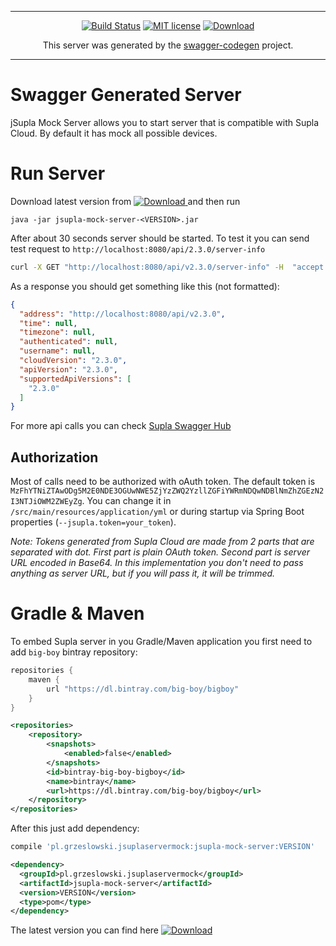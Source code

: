 ***

<div align="center">

[![Build Status](https://travis-ci.org/magx2/jSuplaServerMock.svg?branch=master)](https://travis-ci.org/magx2/jSuplaServerMock)
[![MIT license](http://img.shields.io/badge/license-MIT-brightgreen.svg?style=flat)](http://opensource.org/licenses/MIT)
[![Download](https://api.bintray.com/packages/big-boy/bigboy/jSuplaServerMock/images/download.svg) ](https://bintray.com/big-boy/bigboy/jSuplaServerMock/_latestVersion)

This server was generated by the [swagger-codegen](https://github.com/swagger-api/swagger-codegen) project.

</div>

***

# Swagger Generated Server

jSupla Mock Server allows you to start server that is compatible with Supla Cloud. By default it has mock all possible devices.  

# Run Server

Download latest version from [![Download](https://api.bintray.com/packages/big-boy/bigboy/jSuplaServerMock/images/download.svg) ](https://bintray.com/big-boy/bigboy/jSuplaServerMock/_latestVersion) and then run

```$bash
java -jar jsupla-mock-server-<VERSION>.jar

```

After about 30 seconds server should be started. To test it you can send test request to `http://localhost:8080/api/2.3.0/server-info`

```bash
curl -X GET "http://localhost:8080/api/v2.3.0/server-info" -H  "accept: application/json"
```

As a response you should get something like this (not formatted):

```json
{
  "address": "http://localhost:8080/api/v2.3.0",
  "time": null,
  "timezone": null,
  "authenticated": null,
  "username": null,
  "cloudVersion": "2.3.0",
  "apiVersion": "2.3.0",
  "supportedApiVersions": [
	"2.3.0"
  ]
} 
```

For more api calls you can check [Supla Swagger Hub](https://app.swaggerhub.com/apis/supla/supla-cloud-api/2.3.0#/Server/getServerInfo)

## Authorization

Most of calls need to be authorized with oAuth token. The default token is `MzFhYTNiZTAwODg5M2E0NDE3OGUwNWE5ZjYzZWQ2YzllZGFiYWRmNDQwNDBlNmZhZGEzN2I3NTJiOWM2ZWEyZg`. You can change it in `/src/main/resources/application/yml` or during startup via Spring Boot properties (`--jsupla.token=your_token`).

_Note: Tokens generated from Supla Cloud are made from 2 parts that are separated with dot. First part is plain OAuth token. Second part is server URL encoded in Base64. In this implementation you don't need to pass anything as server URL, but if you will pass it, it will be trimmed._    

# Gradle & Maven

To embed Supla server in you Gradle/Maven application you first need to add `big-boy` bintray repository: 

```groovy
repositories { 
	maven { 
		url "https://dl.bintray.com/big-boy/bigboy" 
	} 
}
```

```xml
<repositories>
	<repository>
		<snapshots>
			<enabled>false</enabled>
		</snapshots>
		<id>bintray-big-boy-bigboy</id>
		<name>bintray</name>
		<url>https://dl.bintray.com/big-boy/bigboy</url>
	</repository>
</repositories>
```

After this just add dependency:

```groovy
compile 'pl.grzeslowski.jsuplaservermock:jsupla-mock-server:VERSION'
```

```xml
<dependency>
  <groupId>pl.grzeslowski.jsuplaservermock</groupId>
  <artifactId>jsupla-mock-server</artifactId>
  <version>VERSION</version>
  <type>pom</type>
</dependency>
```

The latest version you can find here [![Download](https://api.bintray.com/packages/big-boy/bigboy/jSuplaServerMock/images/download.svg) ](https://bintray.com/big-boy/bigboy/jSuplaServerMock/_latestVersion)
